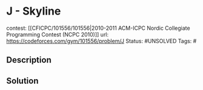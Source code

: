 # J - Skyline

contest: [[CFICPC/101556/101556|2010-2011 ACM-ICPC Nordic Collegiate Programming Contest (NCPC 2010)]]
url: https://codeforces.com/gym/101556/problem/J
Status: #UNSOLVED
Tags: #

## Description

## Solution

